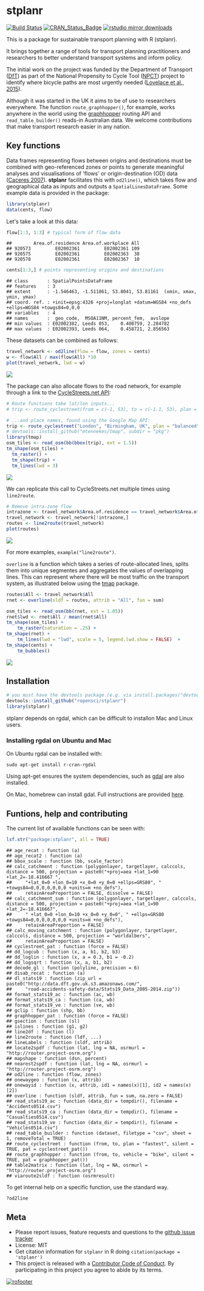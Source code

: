 # stplanr

[![Build Status](https://travis-ci.org/ropensci/stplanr.svg?branch=master)](https://travis-ci.org/ropensci/stplanr) [![CRAN_Status_Badge](http://www.r-pkg.org/badges/version/stplanr)](http://cran.r-project.org/web/packages/stplanr)
[![rstudio mirror downloads](http://cranlogs.r-pkg.org/badges/stplanr)](https://github.com/metacran/cranlogs.app)



This is a package for sustainable transport planning with R (stplanr).

It brings together a range of tools for transport planning practitioners and
researchers to better understand transport systems and inform policy.

The initial work on the project was funded by the Department of Transport
([DfT](https://www.gov.uk/government/organisations/department-for-transport))
as part of the National Propensity to Cycle Tool
([NPCT](http://www.ecf.com/news/national-propensity-to-cycle-tool-project-summary-report/)) project to
identify where bicycle paths are most urgently needed
([Lovelace et al., 2015](http://arxiv.org/abs/1509.04425)).

Although it was started in the UK it aims to be of use to researchers everywhere.
The function `route_graphhopper()`, for example, works anywhere in the world
using the [graphhopper](https://graphhopper.com/) routing API and
`read_table_builder()` reads-in Australian data. We welcome contributions that make
transport research easier in any nation.

## Key functions

Data frames representing flows between origins and destinations
must be combined with geo-referenced zones or points to generate meaningful
analyses and visualisations of 'flows' or origin-destination (OD) data
([Caceres 2007](https://www.researchgate.net/profile/Francisco_Benitez/publication/3480996_Deriving_origin_destination_data_from_a_mobile_phone_network/links/0f31753ad7db9e7ece000000.pdf)).
**stplanr** facilitates this with
`od2line()`, which takes flow and geographical data as inputs and
outputs a `SpatialLinesDataFrame`. Some example data is provided in the package:


```r
library(stplanr)
data(cents, flow)
```

Let's take a look at this data:


```r
flow[1:3, 1:3] # typical form of flow data
```

```
##        Area.of.residence Area.of.workplace All
## 920573         E02002361         E02002361 109
## 920575         E02002361         E02002363  38
## 920578         E02002361         E02002367  10
```

```r
cents[1:3,] # points representing origins and destinations
```

```
## class       : SpatialPointsDataFrame 
## features    : 3 
## extent      : -1.546463, -1.511861, 53.8041, 53.81161  (xmin, xmax, ymin, ymax)
## coord. ref. : +init=epsg:4326 +proj=longlat +datum=WGS84 +no_defs +ellps=WGS84 +towgs84=0,0,0 
## variables   : 4
## names       :  geo_code,  MSOA11NM, percent_fem,  avslope 
## min values  : E02002382, Leeds 053,    0.408759, 2.284782 
## max values  : E02002393, Leeds 064,    0.458721, 2.856563
```

These datasets can be combined as follows:


```r
travel_network <- od2line(flow = flow, zones = cents)
w <- flow$All / max(flow$All) *10
plot(travel_network, lwd = w)
```

![](README_files/figure-html/plot1-1.png) 

The package can also allocate flows to the road network, for example through
a link to the [CycleStreets.net API](https://www.cyclestreets.net/api/):


```r
# Route functions take lat/lon inputs...
# trip <- route_cyclestreet(from = c(-1, 53), to = c(-1.1, 53), plan = "balanced")

# ...and place names, found using the Google Map API:
trip <- route_cyclestreet("London", "Birmingham, UK", plan = "balanced")
# devtools::install_github("mtennekes/tmap", subdir = "pkg")
library(tmap)
osm_tiles <- read_osm(bb(bbox(trip), ext = 1.5))
tm_shape(osm_tiles) +
  tm_raster() +
  tm_shape(trip) +
  tm_lines(lwd = 3)
```

![](README_files/figure-html/cycle-trip-1.png) 

We can replicate this call to CycleStreets.net multiple times
using `line2route`.


```r
# Remove intra-zone flow
intrazone <- travel_network$Area.of.residence == travel_network$Area.of.workplace
travel_network <- travel_network[!intrazone,]
routes <- line2route(travel_network)
plot(routes)
```

![](README_files/figure-html/plot2-1.png) 

For more examples, `example("line2route")`.

`overline` is a function which takes a series of route-allocated lines,
splits them into unique segmentes and aggregates
the values of overlapping lines. This can represent where there will be
most traffic on the transport system, as illustrated
below using the [tmap](https://github.com/mtennekes/tmap) package.


```r
routes$All <- travel_network$All
rnet <- overline(sldf = routes, attrib = "All", fun = sum)

osm_tiles <- read_osm(bb(rnet, ext = 1.05))
rnet$lwd <- rnet$All / mean(rnet$All)
tm_shape(osm_tiles) +
    tm_raster(saturation = .25) +
tm_shape(rnet) +
    tm_lines(lwd = "lwd", scale = 5, legend.lwd.show = FALSE)  +
tm_shape(cents) +
    tm_bubbles()
```

![](README_files/figure-html/rnet-1.png) 

## Installation


```r
# you must have the devtools package (e.g. via install.packages("devtools"))
devtools::install_github("ropensci/stplanr")
library(stplanr)
```

stplanr depends on rgdal, which can be difficult to installon Mac and Linux
users.

### Installing rgdal on Ubuntu and Mac

On Ubuntu rgdal can be installed with:

```
sudo apt-get install r-cran-rgdal
```

Using apt-get ensures the system dependencies, such as
[gdal](http://trac.osgeo.org/gdal/wiki/DownloadingGdalBinaries) are also installed.

On Mac, homebrew can install gdal. Full instructions are provided
[here](https://github.com/ropensci/geojsonio#install).


## Funtions, help and contributing

The current list of available functions can be seen with:


```r
lsf.str("package:stplanr", all = TRUE)
```

```
## age_recat : function (a)  
## age_recat2 : function (a)  
## bbox_scale : function (bb, scale_factor)  
## calc_catchment : function (polygonlayer, targetlayer, calccols, distance = 500, projection = paste0("+proj=aea +lat_1=90 +lat_2=-18.416667 ", 
##     "+lat_0=0 +lon_0=10 +x_0=0 +y_0=0 +ellps=GRS80", " +towgs84=0,0,0,0,0,0,0 +units=m +no_defs"), 
##     retainAreaProportion = FALSE, dissolve = FALSE)  
## calc_catchment_sum : function (polygonlayer, targetlayer, calccols, distance = 500, projection = paste0("+proj=aea +lat_1=90 +lat_2=-18.416667", 
##     " +lat_0=0 +lon_0=10 +x_0=0 +y_0=0", " +ellps=GRS80 +towgs84=0,0,0,0,0,0,0 +units=m +no_defs"), 
##     retainAreaProportion = FALSE)  
## calc_moving_catchment : function (polygonlayer, targetlayer, calccols, distance = 500, projection = "worldalbers", 
##     retainAreaProportion = FALSE)  
## cyclestreet_pat : function (force = FALSE)  
## dd_logcub : function (x, a, b1, b2, b3)  
## dd_loglin : function (x, a = 0.3, b1 = -0.2)  
## dd_logsqrt : function (x, a, b1, b2)  
## decode_gl : function (polyline, precision = 6)  
## disab_recat : function (a)  
## dl_stats19 : function (zip_url = paste0("http://data.dft.gov.uk.s3.amazonaws.com/", 
##     "road-accidents-safety-data/Stats19_Data_2005-2014.zip"))  
## format_stats19_ac : function (ac, wb)  
## format_stats19_ca : function (ca, wb)  
## format_stats19_ve : function (ve, wb)  
## gclip : function (shp, bb)  
## graphhopper_pat : function (force = FALSE)  
## gsection : function (sl)  
## islines : function (g1, g2)  
## line2df : function (l)  
## line2route : function (ldf, ...)  
## lineLabels : function (sldf, attrib)  
## locate2spdf : function (lat, lng = NA, osrmurl = "http://router.project-osrm.org")  
## mapshape : function (dsn, percent)  
## nearest2spdf : function (lat, lng = NA, osrmurl = "http://router.project-osrm.org")  
## od2line : function (flow, zones)  
## onewaygeo : function (x, attrib)  
## onewayid : function (x, attrib, id1 = names(x)[1], id2 = names(x)[2])  
## overline : function (sldf, attrib, fun = sum, na.zero = FALSE)  
## read_stats19_ac : function (data_dir = tempdir(), filename = "Accidents0514.csv")  
## read_stats19_ca : function (data_dir = tempdir(), filename = "Casualties0514.csv")  
## read_stats19_ve : function (data_dir = tempdir(), filename = "Vehicles0514.csv")  
## read_table_builder : function (dataset, filetype = "csv", sheet = 1, removeTotal = TRUE)  
## route_cyclestreet : function (from, to, plan = "fastest", silent = TRUE, pat = cyclestreet_pat())  
## route_graphhopper : function (from, to, vehicle = "bike", silent = TRUE, pat = graphhopper_pat())  
## table2matrix : function (lat, lng = NA, osrmurl = "http://router.project-osrm.org")  
## viaroute2sldf : function (osrmresult)
```

To get internal help on a specific function, use the standard way.


```r
?od2line
```

## Meta

* Please report issues, feature requests and questions to the [github issue tracker](https://github.com/ropensci/stplanr/issues)
* License: MIT
* Get citation information for `stplanr` in R doing `citation(package = 'stplanr')`
* This project is released with a [Contributor Code of Conduct](CONDUCT.md).
By participating in this project you agree to abide by its terms.

[![rofooter](http://ropensci.org/public_images/github_footer.png)](http://ropensci.org)
